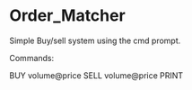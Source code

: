 # Order_Matcher

Simple Buy/sell system using the cmd prompt. 

Commands:

BUY volume@price
SELL volume@price
PRINT
